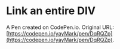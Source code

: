 # Link an entire DIV

A Pen created on CodePen.io. Original URL: [https://codepen.io/yayMark/pen/DqRQZp](https://codepen.io/yayMark/pen/DqRQZp).

